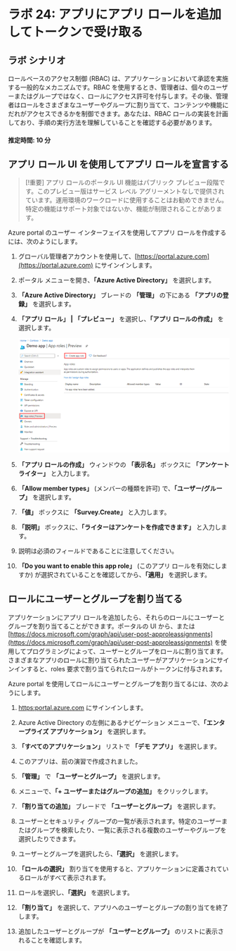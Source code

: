 ﻿---
lab:
    title: '24 - アプリにアプリ ロールを追加してトークンで受け取る'
    learning path: '03'
    module: 'モジュール 03 - アプリの登録を実装する'
---

# ラボ 24: アプリにアプリ ロールを追加してトークンで受け取る

## ラボ シナリオ

ロールベースのアクセス制御 (RBAC) は、アプリケーションにおいて承認を実施する一般的なメカニズムです。RBAC を使用するとき、管理者は、個々のユーザーまたはグループではなく、ロールにアクセス許可を付与します。その後、管理者はロールをさまざまなユーザーやグループに割り当てて、コンテンツや機能にだれがアクセスできるかを制御できます。あなたは、RBAC ロールの実装を計画しており、手順の実行方法を理解していることを確認する必要があります。

#### 推定時間: 10 分

## アプリ ロール UI を使用してアプリ ロールを宣言する

>[!重要]
>アプリ ロールのポータル UI 機能はパブリック プレビュー段階です。このプレビュー版はサービス レベル アグリーメントなしで提供されています。運用環境のワークロードに使用することはお勧めできません。特定の機能はサポート対象ではないか、機能が制限されることがあります。

Azure portal のユーザー インターフェイスを使用してアプリ ロールを作成するには、次のようにします。

1. グローバル管理者アカウントを使用して、[https://portal.azure.com](https://portal.azure.com) にサインインします。

1. ポータル メニューを開き、**「Azure Active Directory」** を選択します。

1. **「Azure Active Directory」** ブレードの **「管理」** の下にある **「アプリの登録」** を選択します。

1. **「アプリ ロール」 | 「プレビュー」** を選択し、**「アプリ ロールの作成」** を選択します。

    ![アプリ ロールの作成が強調表示されているアプリ ロールを示す画面イメージ](./media/lp3-mod3-app-roles-create-app-role.png)

1. **「アプリ ロールの作成」** ウィンドウの **「表示名」** ボックスに **「アンケート ライター」** と入力します。

1. **「Allow member types」** (メンバーの種類を許可) で、**「ユーザー/グループ」** を選択します。

1. **「値」** ボックスに **「Survey.Create」** と入力します。

1. **「説明」** ボックスに、**「ライターはアンケートを作成できます」** と入力します。

1. 説明は必須のフィールドであることに注意してください。

1. **「Do you want to enable this app role」** (このアプリ ロールを有効にしますか) が選択されていることを確認してから、**「適用」** を選択します。

## ロールにユーザーとグループを割り当てる

アプリケーションにアプリ ロールを追加したら、それらのロールにユーザーとグループを割り当てることができます。ポータルの UI から、または [https://docs.microsoft.com/graph/api/user-post-approleassignments](https://docs.microsoft.com/graph/api/user-post-approleassignments) を使用してプログラミングによって、ユーザーとグループをロールに割り当てます。さまざまなアプリのロールに割り当てられたユーザーがアプリケーションにサインインすると、roles 要求で割り当てられたロールがトークンに付与されます。

Azure portal を使用してロールにユーザーとグループを割り当てるには、次のようにします。

1. [https:portal.azure.com](https:portal.azure.com) にサインインします。

1. Azure Active Directory の左側にあるナビゲーション メニューで、**「エンタープライズ アプリケーション」** を選択します。

1. **「すべてのアプリケーション」** リストで **「デモ アプリ」** を選択します。

1. このアプリは、前の演習で作成されました。

1. **「管理」** で **「ユーザーとグループ」** を選択します。

1. メニューで、**「+ ユーザーまたはグループの追加」** をクリックします。

1. **「割り当ての追加」** ブレードで **「ユーザーとグループ」** を選択します。

1. ユーザーとセキュリティ グループの一覧が表示されます。特定のユーザーまたはグループを検索したり、一覧に表示される複数のユーザーやグループを選択したりできます。

1. ユーザーとグループを選択したら、**「選択」** を選択します。

1. **「ロールの選択」** 割り当てを使用すると、アプリケーションに定義されているロールがすべて表示されます。

1. ロールを選択し、**「選択」** を選択します。

1. **「割り当て」** を選択して、アプリへのユーザーとグループの割り当てを終了します。

1. 追加したユーザーとグループが **「ユーザーとグループ」** のリストに表示されることを確認します。
